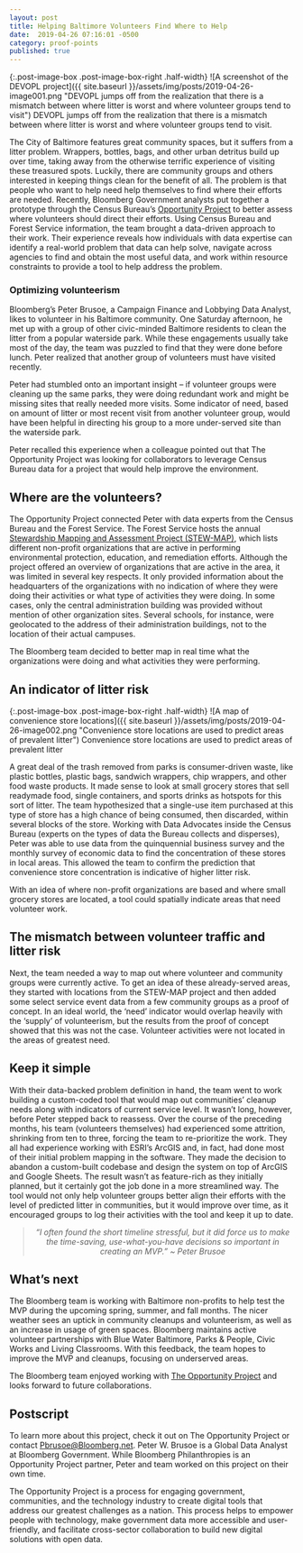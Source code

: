 ```yaml
---
layout: post
title: Helping Baltimore Volunteers Find Where to Help
date:  2019-04-26 07:16:01 -0500
category: proof-points
published: true
---
```


{:.post-image-box .post-image-box-right .half-width}
![A screenshot of the DEVOPL project]({{ site.baseurl }}/assets/img/posts/2019-04-26-image001.png "DEVOPL jumps off from the realization that there is a mismatch between where litter is worst and where volunteer groups tend to visit") DEVOPL jumps off from the realization that there is a mismatch between where litter is worst and where volunteer groups tend to visit.

The City of Baltimore features great community spaces, but it suffers from a litter problem. Wrappers, bottles, bags, and other urban detritus build up over time, taking away from the otherwise terrific experience of visiting these treasured spots. Luckily, there are community groups and others interested in keeping things clean for the benefit of all. The problem is that people who want to help need help themselves to find where their efforts are needed. Recently, Bloomberg Government analysts put together a prototype through the Census Bureau’s [Opportunity Project](https://opportunity.census.gov) to better assess where volunteers should direct their efforts. Using Census Bureau and Forest Service information, the team brought a data-driven approach to their work. Their experience reveals how individuals with data expertise can identify a real-world problem that data can help solve, navigate across agencies to find and obtain the most useful data, and work within resource constraints to provide a tool to help address the problem.

### Optimizing volunteerism

Bloomberg’s Peter Brusoe, a Campaign Finance and Lobbying Data Analyst, likes to volunteer in his Baltimore community. One Saturday afternoon, he met up with a group of other civic-minded Baltimore residents to clean the litter from a popular waterside park. While these engagements usually take most of the day, the team was puzzled to find that they were done before lunch. Peter realized that another group of volunteers must have visited recently.

Peter had stumbled onto an important insight – if volunteer groups were cleaning up the same parks, they were doing redundant work and might be missing sites that really needed more visits. Some indicator of need, based on amount of litter or most recent visit from another volunteer group, would have been helpful in directing his group to a more under-served site than the waterside park.

Peter recalled this experience when a colleague pointed out that The Opportunity Project was looking for collaborators to leverage Census Bureau data for a project that would help improve the environment.

## Where are the volunteers?

The Opportunity Project connected Peter with data experts from the Census Bureau and the Forest Service. The Forest Service hosts the annual [Stewardship Mapping and Assessment Project (STEW-MAP)](https://www.nrs.fs.fed.us/STEW-MAP/), which lists different non-profit organizations that are active in performing environmental protection, education, and remediation efforts. Although the project offered an overview of organizations that are active in the area, it was limited in several key respects. It only provided information about the headquarters of the organizations with no indication of where they were doing their activities or what type of activities they were doing. In some cases, only the central administration building was provided without mention of other organization sites. Several schools, for instance, were geolocated to the address of their administration buildings, not to the location of their actual campuses. 

The Bloomberg team decided to better map in real time what the organizations were doing and what activities they were performing.

## An indicator of litter risk

{:.post-image-box .post-image-box-right .half-width}
![A map of convenience store locations]({{ site.baseurl }}/assets/img/posts/2019-04-26-image002.png "Convenience store locations are used to predict areas of prevalent litter") Convenience store locations are used to predict areas of prevalent litter

A great deal of the trash removed from parks is consumer-driven waste, like plastic bottles, plastic bags, sandwich wrappers, chip wrappers, and other food waste products. It made sense to look at small grocery stores that sell readymade food, single containers, and sports drinks as hotspots for this sort of litter. The team hypothesized that a single-use item purchased at this type of store has a high chance of being consumed, then discarded, within several blocks of the store. Working with Data Advocates inside the Census Bureau (experts on the types of data the Bureau collects and disperses), Peter was able to use data from the quinquennial business survey and the monthly survey of economic data to find the concentration of these stores in local areas. This allowed the team to confirm the prediction that convenience store concentration is indicative of higher litter risk. 

With an idea of where non-profit organizations are based and where small grocery stores are located, a tool could spatially indicate areas that need volunteer work.  

## The mismatch between volunteer traffic and litter risk

Next, the team needed a way to map out where volunteer and community groups were currently active. To get an idea of these already-served areas, they started with locations from the STEW-MAP project and then added some select service event data from a few community groups as a proof of concept. In an ideal world, the ‘need’ indicator would overlap heavily with the ‘supply’ of volunteerism, but the results from the proof of concept showed that this was not the case. Volunteer activities were not located in the areas of greatest need. 

## Keep it simple

With their data-backed problem definition in hand, the team went to work building a custom-coded tool that would map out communities’ cleanup needs along with indicators of current service level. 
It wasn’t long, however, before Peter stepped back to reassess. Over the course of the preceding months, his team (volunteers themselves) had experienced some attrition, shrinking from ten to three, forcing the team to re-prioritize the work. They all had experience working with ESRI’s ArcGIS and, in fact, had done most of their initial problem mapping in the software. They made the decision to abandon a custom-built codebase and design the system on top of ArcGIS and Google Sheets. The result wasn’t as feature-rich as they initially planned, but it certainly got the job done in a more streamlined way. The tool would not only help volunteer groups better align their efforts with the level of predicted litter in communities, but it would improve over time, as it encouraged groups to log their activities with the tool and keep it up to date.

<blockquote style="text-align:center; font-style:italic">
“I often found the short timeline stressful, but it did force us to make the time-saving, use-what-you-have decisions so important in creating an MVP.” ~ Peter Brusoe
</blockquote>

## What’s next

The Bloomberg team is working with Baltimore non-profits to help test the MVP during the upcoming spring, summer, and fall months. The nicer weather sees an uptick in community cleanups and volunteerism, as well as an increase in usage of green spaces. Bloomberg maintains active volunteer partnerships with Blue Water Baltimore, Parks & People, Civic Works and Living Classrooms. With this feedback, the team hopes to improve the MVP and cleanups, focusing on underserved areas. 

The Bloomberg team enjoyed working with [The Opportunity Project](https://opportunity.census.gov/projects.html) and looks forward to future collaborations. 

## Postscript

To learn more about this project, check it out on The Opportunity Project or contact [Pbrusoe@Bloomberg.net](mailto:Pbrusoe@Bloomberg.net). Peter W. Brusoe is a Global Data Analyst at Bloomberg Government. While Bloomberg Philanthropies is an Opportunity Project partner, Peter and team worked on this project on their own time.

The Opportunity Project is a process for engaging government, communities, and the technology industry to create digital tools that address our greatest challenges as a nation. This process helps to empower people with technology, make government data more accessible and user-friendly, and facilitate cross-sector collaboration to build new digital solutions with open data.



